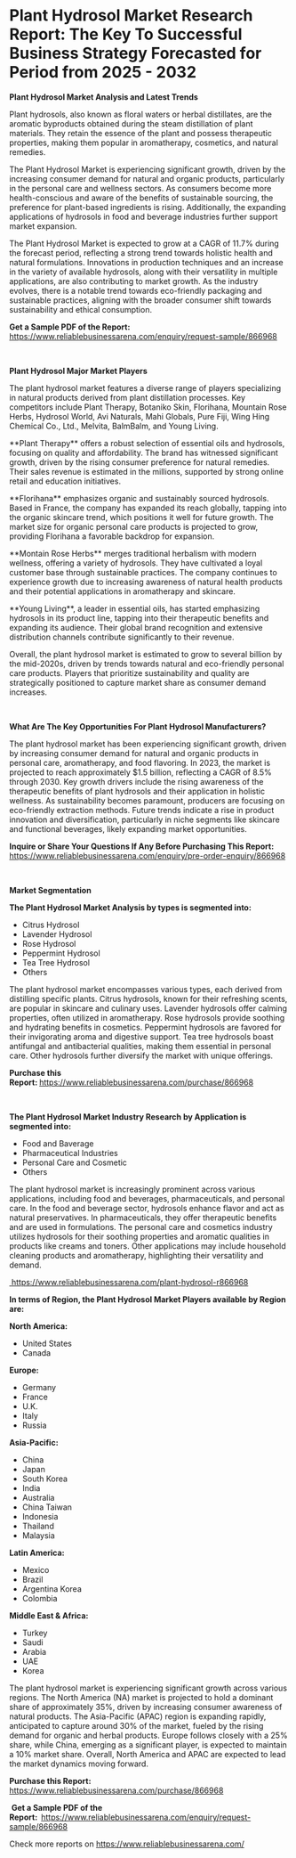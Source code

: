 <p><h1>Plant Hydrosol Market Research Report: The Key To Successful Business Strategy Forecasted for Period from 2025 - 2032</h1></p><p><strong>Plant Hydrosol Market Analysis and Latest Trends</strong></p>
<p><p>Plant hydrosols, also known as floral waters or herbal distillates, are the aromatic byproducts obtained during the steam distillation of plant materials. They retain the essence of the plant and possess therapeutic properties, making them popular in aromatherapy, cosmetics, and natural remedies. </p><p>The Plant Hydrosol Market is experiencing significant growth, driven by the increasing consumer demand for natural and organic products, particularly in the personal care and wellness sectors. As consumers become more health-conscious and aware of the benefits of sustainable sourcing, the preference for plant-based ingredients is rising. Additionally, the expanding applications of hydrosols in food and beverage industries further support market expansion.</p><p>The Plant Hydrosol Market is expected to grow at a CAGR of 11.7% during the forecast period, reflecting a strong trend towards holistic health and natural formulations. Innovations in production techniques and an increase in the variety of available hydrosols, along with their versatility in multiple applications, are also contributing to market growth. As the industry evolves, there is a notable trend towards eco-friendly packaging and sustainable practices, aligning with the broader consumer shift towards sustainability and ethical consumption.</p></p>
<p><strong>Get a Sample PDF of the Report:&nbsp;</strong> <a href="https://www.reliablebusinessarena.com/enquiry/request-sample/866968?utm_campaign=3183&utm_medium=2&utm_source=Github&utm_content=ia&utm_term=01042025&utm_id=plant-hydrosol">https://www.reliablebusinessarena.com/enquiry/request-sample/866968</a></p>
<p>&nbsp;</p>
<p><strong>Plant Hydrosol Major Market Players</strong></p>
<p><p>The plant hydrosol market features a diverse range of players specializing in natural products derived from plant distillation processes. Key competitors include Plant Therapy, Botaniko Skin, Florihana, Mountain Rose Herbs, Hydrosol World, Avi Naturals, Mahi Globals, Pure Fiji, Wing Hing Chemical Co., Ltd., Melvita, BalmBalm, and Young Living.</p><p>**Plant Therapy** offers a robust selection of essential oils and hydrosols, focusing on quality and affordability. The brand has witnessed significant growth, driven by the rising consumer preference for natural remedies. Their sales revenue is estimated in the millions, supported by strong online retail and education initiatives.</p><p>**Florihana** emphasizes organic and sustainably sourced hydrosols. Based in France, the company has expanded its reach globally, tapping into the organic skincare trend, which positions it well for future growth. The market size for organic personal care products is projected to grow, providing Florihana a favorable backdrop for expansion.</p><p>**Montain Rose Herbs** merges traditional herbalism with modern wellness, offering a variety of hydrosols. They have cultivated a loyal customer base through sustainable practices. The company continues to experience growth due to increasing awareness of natural health products and their potential applications in aromatherapy and skincare.</p><p>**Young Living**, a leader in essential oils, has started emphasizing hydrosols in its product line, tapping into their therapeutic benefits and expanding its audience. Their global brand recognition and extensive distribution channels contribute significantly to their revenue.</p><p>Overall, the plant hydrosol market is estimated to grow to several billion by the mid-2020s, driven by trends towards natural and eco-friendly personal care products. Players that prioritize sustainability and quality are strategically positioned to capture market share as consumer demand increases.</p></p>
<p>&nbsp;</p>
<p><strong>What Are The Key Opportunities For Plant Hydrosol Manufacturers?</strong></p>
<p><p>The plant hydrosol market has been experiencing significant growth, driven by increasing consumer demand for natural and organic products in personal care, aromatherapy, and food flavoring. In 2023, the market is projected to reach approximately $1.5 billion, reflecting a CAGR of 8.5% through 2030. Key growth drivers include the rising awareness of the therapeutic benefits of plant hydrosols and their application in holistic wellness. As sustainability becomes paramount, producers are focusing on eco-friendly extraction methods. Future trends indicate a rise in product innovation and diversification, particularly in niche segments like skincare and functional beverages, likely expanding market opportunities.</p></p>
<p><strong>Inquire or Share Your Questions If Any Before Purchasing This Report:</strong> <a href="https://www.reliablebusinessarena.com/enquiry/pre-order-enquiry/866968?utm_campaign=3183&utm_medium=2&utm_source=Github&utm_content=ia&utm_term=01042025&utm_id=plant-hydrosol">https://www.reliablebusinessarena.com/enquiry/pre-order-enquiry/866968</a></p>
<p>&nbsp;</p>
<p><strong>Market Segmentation</strong></p>
<p><strong>The Plant Hydrosol Market Analysis by types is segmented into:</strong></p>
<p><ul><li>Citrus Hydrosol</li><li>Lavender Hydrosol</li><li>Rose Hydrosol</li><li>Peppermint Hydrosol</li><li>Tea Tree Hydrosol</li><li>Others</li></ul></p>
<p><p>The plant hydrosol market encompasses various types, each derived from distilling specific plants. Citrus hydrosols, known for their refreshing scents, are popular in skincare and culinary uses. Lavender hydrosols offer calming properties, often utilized in aromatherapy. Rose hydrosols provide soothing and hydrating benefits in cosmetics. Peppermint hydrosols are favored for their invigorating aroma and digestive support. Tea tree hydrosols boast antifungal and antibacterial qualities, making them essential in personal care. Other hydrosols further diversify the market with unique offerings.</p></p>
<p><strong>Purchase this Report:&nbsp;</strong><a href="https://www.reliablebusinessarena.com/purchase/866968?utm_campaign=3183&utm_medium=2&utm_source=Github&utm_content=ia&utm_term=01042025&utm_id=plant-hydrosol">https://www.reliablebusinessarena.com/purchase/866968</a></p>
<p>&nbsp;</p>
<p><strong>The Plant Hydrosol Market Industry Research by Application is segmented into:</strong></p>
<p><ul><li>Food and Baverage</li><li>Pharmaceutical Industries</li><li>Personal Care and Cosmetic</li><li>Others</li></ul></p>
<p><p>The plant hydrosol market is increasingly prominent across various applications, including food and beverages, pharmaceuticals, and personal care. In the food and beverage sector, hydrosols enhance flavor and act as natural preservatives. In pharmaceuticals, they offer therapeutic benefits and are used in formulations. The personal care and cosmetics industry utilizes hydrosols for their soothing properties and aromatic qualities in products like creams and toners. Other applications may include household cleaning products and aromatherapy, highlighting their versatility and demand.</p></p>
<p><a href="https://www.reliablebusinessarena.com/plant-hydrosol-r866968?utm_campaign=3183&utm_medium=2&utm_source=Github&utm_content=ia&utm_term=01042025&utm_id=plant-hydrosol">&nbsp;https://www.reliablebusinessarena.com/plant-hydrosol-r866968</a></p>
<p><strong>In terms of Region, the Plant Hydrosol Market Players available by Region are:</strong></p>
<p>
    <p> <strong> North America: </strong>
        <ul>
            <li>United States</li>
            <li>Canada</li>
        </ul>
        </p> 
    <p> <strong> Europe: </strong>
        <ul>
            <li>Germany</li>
            <li>France</li>
            <li>U.K.</li>
            <li>Italy</li>
            <li>Russia</li>
        </ul>
        </p> 
    <p> <strong> Asia-Pacific: </strong>
        <ul>
            <li>China</li>
            <li>Japan</li>
            <li>South Korea</li>
            <li>India</li>
            <li>Australia</li>
            <li>China Taiwan</li>
            <li>Indonesia</li>
            <li>Thailand</li>
            <li>Malaysia</li>
        </ul>
        </p> 
    <p> <strong> Latin America: </strong>
        <ul>
            <li>Mexico</li>
            <li>Brazil</li>
            <li>Argentina Korea</li>
            <li>Colombia</li>
        </ul>
        </p> 
    <p> <strong> Middle East & Africa: </strong>
        <ul>
            <li>Turkey</li>
            <li>Saudi</li>
            <li>Arabia</li>
            <li>UAE</li>
            <li>Korea</li>
        </ul>
    </p>
    </p>
<p><p>The plant hydrosol market is experiencing significant growth across various regions. The North America (NA) market is projected to hold a dominant share of approximately 35%, driven by increasing consumer awareness of natural products. The Asia-Pacific (APAC) region is expanding rapidly, anticipated to capture around 30% of the market, fueled by the rising demand for organic and herbal products. Europe follows closely with a 25% share, while China, emerging as a significant player, is expected to maintain a 10% market share. Overall, North America and APAC are expected to lead the market dynamics moving forward.</p></p>
<p><strong>Purchase this Report: </strong><a href="https://www.reliablebusinessarena.com/purchase/866968?utm_campaign=3183&utm_medium=2&utm_source=Github&utm_content=ia&utm_term=01042025&utm_id=plant-hydrosol">https://www.reliablebusinessarena.com/purchase/866968</a></p>
<p>&nbsp;<strong>Get a Sample PDF of the Report:&nbsp;&nbsp;</strong><a href="https://www.reliablebusinessarena.com/enquiry/request-sample/866968?utm_campaign=3183&utm_medium=2&utm_source=Github&utm_content=ia&utm_term=01042025&utm_id=plant-hydrosol">https://www.reliablebusinessarena.com/enquiry/request-sample/866968</a></p>
<p><strong></strong></p>
<p>Check more reports on <a href="https://www.reliablebusinessarena.com/?utm_campaign=3183&utm_medium=2&utm_source=Github&utm_content=ia&utm_term=01042025&utm_id=plant-hydrosol">https://www.reliablebusinessarena.com/</a></p>